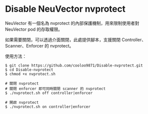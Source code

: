 # Disable NeuVector nvprotect
NeuVector 有一個名為 nvprotect 的內部保護機制，用來限制使用者對 NeuVector pod 的存取權限。

如果需要關閉，可以透過介面關閉，此處提供腳本，支援關閉 Controller、Scanner、Enforcer 的 nvprotect。

使用方法：
```
$ git clone https://github.com/cooloo9871/Disable-nvprotect.git
$ cd Disable-nvprotect
$ chmod +x nvprotect.sh

# 關閉 nvprotect
# 關閉 enforcer 即可同時關閉 scanner 的 nvprotect
$ ./nvprotect.sh off controller|enforcer

# 開啟 nvprotect
$ ./nvprotect.sh on controller|enforcer
```
